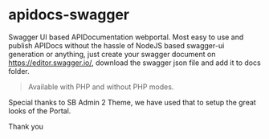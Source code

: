 # apidocs-swagger

Swagger UI based APIDocumentation webportal. Most easy to use and publish APIDocs without the hassle of NodeJS based swagger-ui generation or anything, just create your swagger document on https://editor.swagger.io/, download the swagger json file and add it to docs folder.

> Available with PHP and without PHP modes.

Special thanks to SB Admin 2 Theme, we have used that to setup the great looks of the Portal.

Thank you
